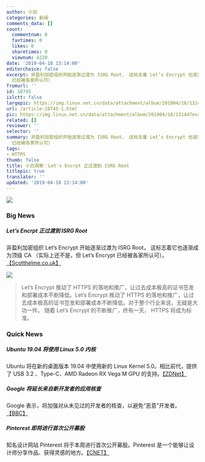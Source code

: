 ```yaml
---
author: 小白
categories: 新闻
comments_data: []
count:
  commentnum: 0
  favtimes: 0
  likes: 0
  sharetimes: 0
  viewnum: 4220
date: '2019-04-18 13:14:00'
editorchoice: false
excerpt: 非盈利加密组织开始逐渐过渡为 ISRG Root， 这标志着 Let’s Encrypt 也逐渐成为顶级 CA （实际上还不是，但 Let’s Encrypt
  已经被各家所认可）
fromurl: ''
id: 10745
islctt: false
largepic: https://img.linux.net.cn/data/attachment/album/201904/18/131447evrttgmlmomqstc3.jpg
url: /article-10745-1.html
pic: https://img.linux.net.cn/data/attachment/album/201904/18/131447evrttgmlmomqstc3.jpg.thumb.jpg
related: []
reviewer: ''
selector: ''
summary: 非盈利加密组织开始逐渐过渡为 ISRG Root， 这标志着 Let’s Encrypt 也逐渐成为顶级 CA （实际上还不是，但 Let’s Encrypt
  已经被各家所认可）
tags:
- HTTPS
thumb: false
title: 小白观察：Let's Encrpt 正过渡到 ISRG Root
titlepic: true
translator: ''
updated: '2019-04-18 13:14:00'
---
```


![](/data/attachment/album/201904/18/131447evrttgmlmomqstc3.jpg)


### Big News


##### Let’s Encrpt 正过渡到 ISRG Root


非盈利加密组织 Let’s Encrypt 开始逐渐过渡为 ISRG Root， 这标志着它也逐渐成为顶级 CA （实际上还不是，但 Let’s Encrypt 已经被各家所认可）。[【Scotthelme.co.uk】](https://scotthelme.co.uk/lets-encrypt-to-transition-to-isrg-root/)


![](/data/attachment/album/201904/15/110332k14jhr8741hrwx81.png)



> 
> Let’s Encrypt 推动了 HTTPS 的落地和推广，让过去成本极高的证书签发和部署成本不断降低。Let’s Encrypt 推动了 HTTPS 的落地和推广，让过去成本极高的证书签发和部署成本不断降低。对于整个行业来说，无疑是大功一件。 随着 Let’s Encrypt 的不断推广，终有一天， HTTPS 将成为标准。
> 
> 
> 


### Quick News


##### Ubuntu 19.04 将使用 Linux 5.0 内核


Ubuntu 将在新的桌面版本 19.04 中使用新的 Linux Kernel 5.0。相比前代，提供了 USB 3.2 、Type-C、AMD Radeon RX Vega M GPU 的支持。[【ZDNet】](https://www.zdnet.com/article/ubuntu-19-04-comes-refreshed-with-the-linux-5-0-kernel/)


##### Google 将延长来自新开发者的应用核查


Google 表示，将加强对从未见过的开发者的核查，以避免“恶意”开发者。[【BBC】](https://www.bbc.com/news/technology-47950665)


##### Pinterest 即将进行首次公开募股


知名设计网站 Pinterest 将于本周进行首次公开募股。Pinterest 是一个能够让设计师分享作品、获得灵感的地方。[【CNET】](https://www.cnet.com/news/pinterests-ipo-shows-the-internet-isnt-always-as-awful-as-you-thought/)